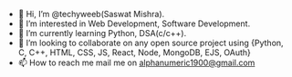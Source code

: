 - 👋 Hi, I’m @techyweeb(Saswat Mishra).
- 👀 I’m interested in Web Development, Software Development.
- 🌱 I’m currently learning Python, DSA(c/c++).
- 💞️ I’m looking to collaborate on any open source project using {Python, C, C++, HTML, CSS, JS, React, Node, MongoDB, EJS, OAuth}
- 📫 How to reach me mail me on alphanumeric1900@gmail.com

<!---
techyweeb/techyweeb is a ✨ special ✨ repository because its `README.md` (this file) appears on your GitHub profile.
You can click the Preview link to take a look at your changes.
--->
